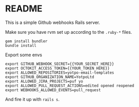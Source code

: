 # README

This is a simple Github webhooks Rails server.

Make sure you have rvm set up according to the ```.ruby-*``` files.

```
gem install bundler
bundle install
```

Export some envs

```
export GITHUB_WEBHOOK_SECRET={{YOUR_SECRET_HERE}}
export OCTOKIT_ACCESS_TOKEN={{YOUR_TOKEN_HERE}}
export ALLOWED_REPOSITORIES=yotpo-email-templates
export GITHUB_ORGANIZATION_NAME=YotpoLtd
export ALLOWED_JIRA_PROJECTS=puf yo
export ALLOWED_PULL_REQUEST_ACTIONS=edited opened reopened
export WEBHOOKS_ALLOWED_EVENTS=pull_request
```

And fire it up with ```rails s```.